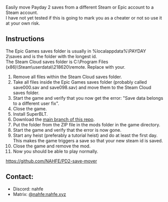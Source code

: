 Easily move Payday 2 saves from a different Steam or Epic account to a Steam account.  
I have not yet tested if this is going to mark you as a cheater or not so use it at your own risk.


## Instructions
The Epic Games saves folder is usually in %localappdata%\PAYDAY 2\saves and is the folder with the longest id.  
The Steam Cloud saves folder is C:\Program Files (x86)\Steam\userdata\\<userid>\218620\remote. Replace <userid> with your.

1. Remove all files within the Steam Cloud saves folder.
2. Take all files inside the Epic Games saves folder (probably called save000.sav and save098.sav) and move them to the Steam Cloud saves folder.
3. Start the game and verify that you now get the error: "Save data belongs to a different user fix".
4. Close the game.
5. Install SuperBLT.
6. Download the [main branch of this repo](https://github.com/NAHFE/PD2-save-mover/archive/refs/heads/main.zip).
7. Put the folder from the ZIP file in the mods folder in the game directory.
8. Start the game and verify that the error is now gone.
9. Start any heist (preferably a tutorial heist) and do at least the first day. This makes the game triggers a save so that your new steam id is saved.
10. Close the game and remove the mod.
11. Now you should be able to play normally.

https://github.com/NAHFE/PD2-save-mover

## Contact:
* Discord: nahfe
* Matrix: [\@nahfe:nahfe.xyz](https://matrix.to/#/@nahfe:nahfe.xyz)